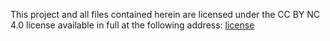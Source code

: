 This project and all files contained herein are licensed under the CC BY NC 4.0 license
available in full at the following address: [license](https://www.creativecommons.org/licenses/by-nc/4.0/deed.en)